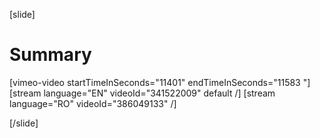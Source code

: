 [slide]
# Summary

[vimeo-video startTimeInSeconds="11401" endTimeInSeconds="11583 "]
[stream language="EN" videoId="341522009" default /]
[stream language="RO" videoId="386049133"  /]

[/slide]